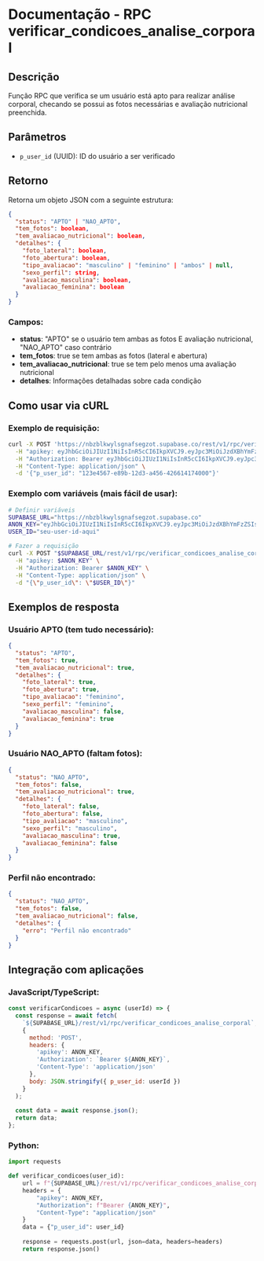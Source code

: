 # Documentação - RPC verificar_condicoes_analise_corporal

## Descrição
Função RPC que verifica se um usuário está apto para realizar análise corporal, checando se possui as fotos necessárias e avaliação nutricional preenchida.

## Parâmetros
- `p_user_id` (UUID): ID do usuário a ser verificado

## Retorno
Retorna um objeto JSON com a seguinte estrutura:

```json
{
  "status": "APTO" | "NAO_APTO",
  "tem_fotos": boolean,
  "tem_avaliacao_nutricional": boolean,
  "detalhes": {
    "foto_lateral": boolean,
    "foto_abertura": boolean,
    "tipo_avaliacao": "masculino" | "feminino" | "ambos" | null,
    "sexo_perfil": string,
    "avaliacao_masculina": boolean,
    "avaliacao_feminina": boolean
  }
}
```

### Campos:
- **status**: "APTO" se o usuário tem ambas as fotos E avaliação nutricional, "NAO_APTO" caso contrário
- **tem_fotos**: true se tem ambas as fotos (lateral e abertura)
- **tem_avaliacao_nutricional**: true se tem pelo menos uma avaliação nutricional
- **detalhes**: Informações detalhadas sobre cada condição

## Como usar via cURL

### Exemplo de requisição:

```bash
curl -X POST 'https://nbzblkwylsgnafsegzot.supabase.co/rest/v1/rpc/verificar_condicoes_analise_corporal' \
  -H "apikey: eyJhbGciOiJIUzI1NiIsInR5cCI6IkpXVCJ9.eyJpc3MiOiJzdXBhYmFzZSIsInJlZiI6Im5iemJsa3d5bHNnbmFmc2Vnem90Iiwicm9sZSI6ImFub24iLCJpYXQiOjE3NDAzOTY1NzEsImV4cCI6MjA1NTk3MjU3MX0.i5nSGgaKz0e31JKvqteBPW0vC8hCVLYBpGPpmbOLPU0" \
  -H "Authorization: Bearer eyJhbGciOiJIUzI1NiIsInR5cCI6IkpXVCJ9.eyJpc3MiOiJzdXBhYmFzZSIsInJlZiI6Im5iemJsa3d5bHNnbmFmc2Vnem90Iiwicm9sZSI6ImFub24iLCJpYXQiOjE3NDAzOTY1NzEsImV4cCI6MjA1NTk3MjU3MX0.i5nSGgaKz0e31JKvqteBPW0vC8hCVLYBpGPpmbOLPU0" \
  -H "Content-Type: application/json" \
  -d '{"p_user_id": "123e4567-e89b-12d3-a456-426614174000"}'
```

### Exemplo com variáveis (mais fácil de usar):

```bash
# Definir variáveis
SUPABASE_URL="https://nbzblkwylsgnafsegzot.supabase.co"
ANON_KEY="eyJhbGciOiJIUzI1NiIsInR5cCI6IkpXVCJ9.eyJpc3MiOiJzdXBhYmFzZSIsInJlZiI6Im5iemJsa3d5bHNnbmFmc2Vnem90Iiwicm9sZSI6ImFub24iLCJpYXQiOjE3NDAzOTY1NzEsImV4cCI6MjA1NTk3MjU3MX0.i5nSGgaKz0e31JKvqteBPW0vC8hCVLYBpGPpmbOLPU0"
USER_ID="seu-user-id-aqui"

# Fazer a requisição
curl -X POST "$SUPABASE_URL/rest/v1/rpc/verificar_condicoes_analise_corporal" \
  -H "apikey: $ANON_KEY" \
  -H "Authorization: Bearer $ANON_KEY" \
  -H "Content-Type: application/json" \
  -d "{\"p_user_id\": \"$USER_ID\"}"
```

## Exemplos de resposta

### Usuário APTO (tem tudo necessário):
```json
{
  "status": "APTO",
  "tem_fotos": true,
  "tem_avaliacao_nutricional": true,
  "detalhes": {
    "foto_lateral": true,
    "foto_abertura": true,
    "tipo_avaliacao": "feminino",
    "sexo_perfil": "feminino",
    "avaliacao_masculina": false,
    "avaliacao_feminina": true
  }
}
```

### Usuário NAO_APTO (faltam fotos):
```json
{
  "status": "NAO_APTO",
  "tem_fotos": false,
  "tem_avaliacao_nutricional": true,
  "detalhes": {
    "foto_lateral": false,
    "foto_abertura": false,
    "tipo_avaliacao": "masculino",
    "sexo_perfil": "masculino",
    "avaliacao_masculina": true,
    "avaliacao_feminina": false
  }
}
```

### Perfil não encontrado:
```json
{
  "status": "NAO_APTO",
  "tem_fotos": false,
  "tem_avaliacao_nutricional": false,
  "detalhes": {
    "erro": "Perfil não encontrado"
  }
}
```

## Integração com aplicações

### JavaScript/TypeScript:
```javascript
const verificarCondicoes = async (userId) => {
  const response = await fetch(
    `${SUPABASE_URL}/rest/v1/rpc/verificar_condicoes_analise_corporal`,
    {
      method: 'POST',
      headers: {
        'apikey': ANON_KEY,
        'Authorization': `Bearer ${ANON_KEY}`,
        'Content-Type': 'application/json'
      },
      body: JSON.stringify({ p_user_id: userId })
    }
  );
  
  const data = await response.json();
  return data;
};
```

### Python:
```python
import requests

def verificar_condicoes(user_id):
    url = f"{SUPABASE_URL}/rest/v1/rpc/verificar_condicoes_analise_corporal"
    headers = {
        "apikey": ANON_KEY,
        "Authorization": f"Bearer {ANON_KEY}",
        "Content-Type": "application/json"
    }
    data = {"p_user_id": user_id}
    
    response = requests.post(url, json=data, headers=headers)
    return response.json()
```